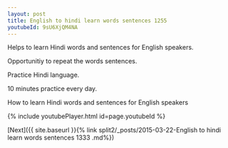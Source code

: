 ```yaml
---
layout: post
title: English to hindi learn words sentences 1255 
youtubeId: 9sU6XjQM4NA
---
```

 
 
Helps to learn Hindi words and sentences for English speakers.

Opportunitiy to repeat the words sentences. 

Practice Hindi language. 
 
10 minutes practice every day. 
 
How to learn Hindi words and sentences for English speakers 
 
{% include youtubePlayer.html id=page.youtubeId %}
 
 
[Next]({{ site.baseurl }}{% link  split2/_posts/2015-03-22-English to hindi learn words sentences 1333 .md%})
 

